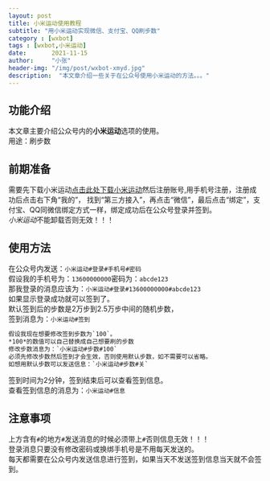 ```yaml
---
layout: post
title: 小米运动使用教程
subtitle: "用小米运动实现微信、支付宝、QQ刷步数"
category : [wxbot]
tags : [wxbot,小米运动]
date:       2021-11-15
author:     "小张"
header-img: "/img/post/wxbot-xmyd.jpg"
description:  "本文章介绍一些关于在公众号使用小米运动的方法。。。"
---
```


## 功能介绍
本文章主要介绍公众号内的**小米运动**选项的使用。  
用途：刷步数  
  
## 前期准备
需要先下载小米运动[点击此处下载小米运动](https://app.xiaomi.com/details?id=com.xiaomi.hm.health)然后注册账号,用手机号注册，注册成功后点击右下角“我的”， 找到“第三方接入”，再点击“微信”，最后点击“绑定”，支付宝、QQ同微信绑定方式一样，绑定成功后在公众号登录并签到。  
*小米运动*不能卸载否则无效！！！  
  
## 使用方法
在公众号内发送：`小米运动#登录#手机号#密码`  
假设我的手机号为：`13600000000`密码为：`abcde123`  
那我登录的消息应该为：`小米运动#登录#13600000000#abcde123`  
如果显示登录成功就可以签到了。  
默认签到后的步数是2万步到2.5万步中间的随机步数，  
签到消息为：`小米运动#签到`  
```txt
假设我现在想要修改签到步数为`100`。  
*100*的数值可以自己替换成自己想要刷的步数  
修改步数消息为：`小米运动#步数#100`  
必须先修改步数然后签到才会生效，否则使用默认步数，如不需要可以省略。  
如想用默认步数可以发送信息：`小米运动#步数#关`  
```
签到时间为2分钟，签到结束后可以查看签到信息。  
查看签到信息的消息为：`小米运动#信息`  
  
## 注意事项
上方含有`#`的地方`#`发送消息的时候必须带上`#`否则信息无效！！！  
登录消息只要没有修改密码或换绑手机号是不用每天发送的。  
每天都需要在公众号内发送信息进行签到，如果当天不发送签到信息当天就不会签到。